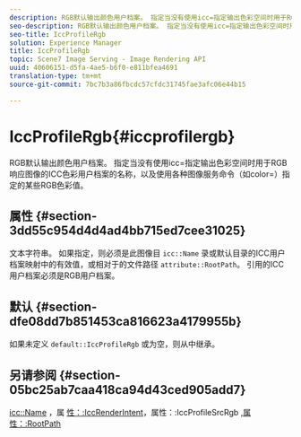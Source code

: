 ```yaml
---
description: RGB默认输出颜色用户档案。 指定当没有使用icc=指定输出色彩空间时用于RGB响应图像的ICC色彩用户档案的名称，以及使用各种图像服务命令（如color=）指定的某些RGB色彩值。
seo-description: RGB默认输出颜色用户档案。 指定当没有使用icc=指定输出色彩空间时用于RGB响应图像的ICC色彩用户档案的名称，以及使用各种图像服务命令（如color=）指定的某些RGB色彩值。
seo-title: IccProfileRgb
solution: Experience Manager
title: IccProfileRgb
topic: Scene7 Image Serving - Image Rendering API
uuid: 40606151-d5fa-4ae5-b6f0-e811bfea4691
translation-type: tm+mt
source-git-commit: 7bc7b3a86fbcdc57cfdc31745fae3afc06e44b15

---
```



# IccProfileRgb{#iccprofilergb}

RGB默认输出颜色用户档案。 指定当没有使用icc=指定输出色彩空间时用于RGB响应图像的ICC色彩用户档案的名称，以及使用各种图像服务命令（如color=）指定的某些RGB色彩值。

## 属性 {#section-3dd55c954d4d4ad4bb715ed7cee31025}

文本字符串。 如果指定，则必须是此图像目 `icc::Name` 录或默认目录的ICC用户档案映射中的有效值，或相对于的文件路径 `attribute::RootPath`。 引用的ICC用户档案必须是RGB用户档案。

## 默认 {#section-dfe08dd7b851453ca816623a4179955b}

如果未定义 `default::IccProfileRgb` 或为空，则从中继承。

## 另请参阅 {#section-05bc25ab7caa418ca94d43ced905add7}

[icc::Name](../../../../../is-api/image-catalog/image-serving-api-ref/c-image-catalog-reference/c-icc-profile-map-reference/r-name-icc.md#reference-9e7d3c8e35434981a3dfac66b8946cbe) ，属 [性：:IccRenderIntent](../../../../../is-api/image-catalog/image-serving-api-ref/c-image-catalog-reference/c-attributes-reference/r-iccrenderintent.md#reference-012f207f28bd4406a5368d23ed95a51f)，属性：:IccProfileSrcRgb [,](../../../../../is-api/image-catalog/image-serving-api-ref/c-image-catalog-reference/c-attributes-reference/r-iccprofilesrcrgb.md#reference-b8e576d075b44f5c94d95bfb5aa22ae2)[属性：:RootPath](../../../../../is-api/image-catalog/image-serving-api-ref/c-image-catalog-reference/c-attributes-reference/r-rootpath.md#reference-17d57e5967be403b8408fa7214017494)
